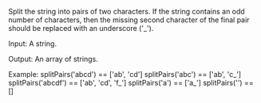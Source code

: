 Split the string into pairs of two characters. If the string contains an odd number of characters, then the missing second character of the final pair should be replaced with an underscore ('_').

Input: A string.

Output: An array of strings.

Example:
splitPairs('abcd') == ['ab', 'cd']
splitPairs('abc') == ['ab', 'c_']
splitPairs('abcdf') == ['ab', 'cd', 'f_']
splitPairs('a') == ['a_']
splitPairs('') == []
